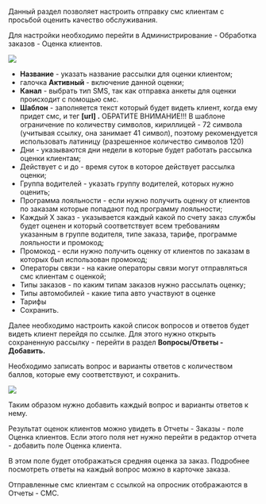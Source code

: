 Данный раздел позволяет настроить отправку смс клиентам с просьбой оценить качество обслуживания.

Для настройки необходимо перейти в Администрирование - Обработка заказов - Оценка клиентов.

![](https://txcloud.atlassian.net/wiki/download/thumbnails/476807169/image-20220622-115722.png?version=1&modificationDate=1655899046512&cacheVersion=1&api=v2&width=680&height=310)

* **Название** - указать название рассылки для оценки клиентом;
* галочка **Активный** - включение данной оценки;
* **Канал** - выбрать тип SMS, так как отправка анкеты для оценки происходит с помощью смс.
* **Шаблон** - заполняется текст который будет видеть клиент, когда ему придет смс, и тег **[url] .** ОБРАТИТЕ ВНИМАНИЕ!!! В шаблоне ограничение по количеству символов, кириллицей - 72 символа (учитывая ссылку, она занимает 41 символ), поэтому рекомендуется использовать латиницу (разрешенное количество символов 120)
* Дни - указываются дни недели в которые будет работать рассылка оценки клиентам;
* Действует с и до - время суток в которое действует рассылка оценки;
* Группа водителей - указать группу водителей, которых нужно оценить;
* Программа лояльности - если нужно получить оценку от клиентов по заказам которые попадают под программу лояльности;
* Каждый Х заказ - указывается каждый какой по счету заказ службы будет оценен и который соответствует всем требованиям указанным в группе водителя, типе заказа, тарифе, программе лояльности и промокод;
* Промокод - если нужно получить оценку от клиентов по заказам в которых был использован промокод;
* Операторы связи - на какие операторы связи могут отправляться смс клиентам с оценкой;
* Типы заказов - по каким типам заказов нужно рассылать оценку;
* Типы автомобилей - какие типа авто участвуют в оценке
* Тарифы
* Сохранить.

Далее необходимо настроить какой список вопросов и ответов будет видеть клиент перейдя по ссылке. Для этого нужно открыть сохраненную рассылку - перейти в раздел **Вопросы/Ответы - Добавить.**

Необходимо записать вопрос и варианты ответов с количеством баллов, которые ему соответствуют, и сохранить.

![](https://txcloud.atlassian.net/wiki/download/thumbnails/476807169/image-20220622-123408.png?version=1&modificationDate=1655901252011&cacheVersion=1&api=v2&width=680&height=253)

Таким образом нужно добавить каждый вопрос и варианты ответов к нему.

Результат оценок клиентов можно увидеть в Отчеты - Заказы - поле Оценка клиентов. Если этого поля нет нужно перейти в редактор отчета - добавить поле Оценка клиента.

В этом поле будет отображаться средняя оценка за заказ. Подробнее посмотреть ответы на каждый вопрос можно в карточке заказа.

Отправленные смс клиентам с ссылкой на опросник отображаются в Отчеты - СМС.